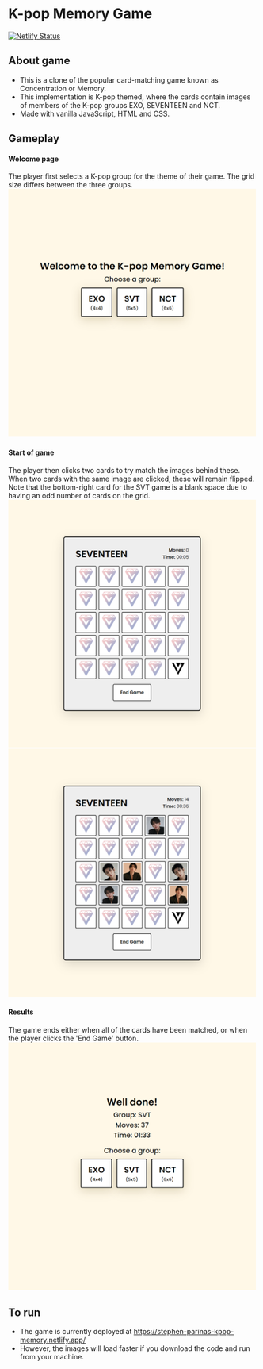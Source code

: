# K-pop Memory Game

[![Netlify Status](https://api.netlify.com/api/v1/badges/423da098-f252-4488-9557-b97feb4647fa/deploy-status)](https://app.netlify.com/sites/stephen-parinas-kpop-memory/deploys)

## About game
- This is a clone of the popular card-matching game known as Concentration or Memory.
- This implementation is K-pop themed, where the cards contain images of members of the K-pop groups EXO, SEVENTEEN and NCT.
- Made with vanilla JavaScript, HTML and CSS.

## Gameplay

#### Welcome page
The player first selects a K-pop group for the theme of their game. The grid size differs between the three groups.
<br>
<img src="/screenshots/welcome.png" alt= “welcome” width="500">
<br>

#### Start of game
The player then clicks two cards to try match the images behind these. When two cards with the same image are clicked, these will remain flipped. 
Note that the bottom-right card for the SVT game is a blank space due to having an odd number of cards on the grid.
<br>
<img src="/screenshots/start-game.png" alt= “start-game” width="500">
<img src="/screenshots/ongoing-game.png" alt= “ongoing-game” width="500">
<br>

#### Results
The game ends either when all of the cards have been matched, or when the player clicks the 'End Game' button.
<br>
<img src="/screenshots/results.png" alt= “results” width="500">
<br>

## To run
- The game is currently deployed at https://stephen-parinas-kpop-memory.netlify.app/ 
- However, the images will load faster if you download the code and run from your machine.
